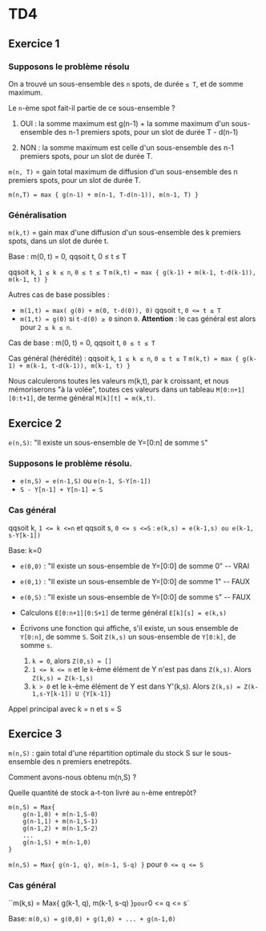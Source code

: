 # TD4

## Exercice 1

### Supposons le problème résolu

On a trouvé un sous-ensemble des `n` spots, de durée `≤ T`,
et de somme maximum.

Le `n`-ème spot fait-il partie de ce sous-ensemble ?

1. OUI : la somme maximum est g(n-1) + la somme maximum d'un sous-ensemble des
   n-1 premiers spots, pour un slot de durée T - d(n-1)

1. NON : la somme maximum est celle d'un sous-ensemble des
   n-1 premiers spots, pour un slot de durée T.

`m(n, T)` = gain total maximum de diffusion
d'un sous-ensemble des n premiers spots, pour un slot
de durée T.

`m(n,T) = max { g(n-1) + m(n-1, T-d(n-1)), m(n-1, T) }`

### Généralisation

`m(k,t)` = gain max d'une diffusion d'un
sous-ensemble des k premiers spots, dans un slot de durée t.

Base : m(0, t) = 0, qqsoit t, 0 ≤ t ≤ T

qqsoit `k`, `1 ≤ k ≤ n`, `0 ≤ t ≤ T`
`m(k,t) = max { g(k-1) + m(k-1, t-d(k-1)), m(k-1, t) }`

Autres cas de base possibles :

- `m(1,t) = max( g(0) + m(0, t-d(0)), 0)` qqsoit `t`, `0 <= t ≤ T`
- `m(1,t) = g(0)` si `t-d(0) ≥ 0` sinon `0`.
  **Attention** : le cas général est alors pour `2 ≤ k ≤ n`.

Cas de base : m(0, t) = 0, qqsoit t, `0 ≤ t ≤ T`

Cas général (hérédité) : qqsoit `k`, `1 ≤ k ≤ n`, `0 ≤ t ≤ T`
`m(k,t) = max { g(k-1) + m(k-1, t-d(k-1)), m(k-1, t) }`

Nous calculerons toutes les valeurs m(k,t), par k croissant, et nous mémoriserons "à la volée", toutes ces valeurs dans un tableau `M[0:n+1][0:t+1]`, de terme général `M[k][t] = m(k,t)`.

## Exercice 2

`e(n,S)`: "Il existe un sous-ensemble de Y=[0:n] de somme `S`"

### Supposons le problème résolu.

- `e(n,S) = e(n-1,S)` ou `e(n-1, S-Y[n-1])`
- `S - Y[n-1] + Y[n-1] = S`

### Cas général

qqsoit k, `1 <= k <=n` et qqsoit s, `0 <= s <=S` :
`e(k,s) = e(k-1,s) ou e(k-1, s-Y[k-1])`

Base: k=0

- `e(0,0)` : "Il existe un sous-ensemble de Y=[0:0] de somme 0" -- VRAI
- `e(0,1)` : "Il existe un sous-ensemble de Y=[0:0] de somme 1" -- FAUX
- `e(0,S)` : "Il existe un sous-ensemble de Y=[0:0] de somme `S`" -- FAUX

- Calculons `E[0:n+1][0:S+1]` de terme général `E[k][s] = e(k,s)`
- Écrivons une fonction qui affiche, s'il existe, un sous ensemble de `Y[0:n]`, de somme `S`. Soit `Z(k,s)` un sous-ensemble de `Y[0:k]`, de somme `s`.
  1. `k = 0`, alors `Z(0,s) = []`
  2. `1 <= k <= n` et le `k`-ème élément de Y n'est pas dans `Z(k,s)`. Alors `Z(k,s) = Z(k-1,s)`
  3. `k > 0` et le `k`-ème élément de Y est dans Y'(k,s). Alors `Z(k,s) = Z(k-1,s-Y[k-1]) U {Y[k-1]}`

Appel principal avec k = n et s = S

## Exercice 3

`m(n,S)` : gain total d'une répartition optimale du stock S sur le sous-ensemble des n premiers enetrepôts.

Comment avons-nous obtenu m(n,S) ?

Quelle quantité de stock a-t-ton livré au `n`-ème entrepôt?

```
m(n,S) = Max{
    g(n-1,0) + m(n-1,S-0)
    g(n-1,1) + m(n-1,S-1)
    g(n-1,2) + m(n-1,S-2)
    ...
    g(n-1,S) + m(n-1,0)
}
```

`m(n,S) = Max{ g(n-1, q), m(n-1, S-q) }` pour `0 <= q <= S`

### Cas général

``m(k,s) = Max{ g(k-1, q), m(k-1, s-q) }` pour `0 <= q <= s`

Base: `m(0,s) = g(0,0) + g(1,0) + ... + g(n-1,0)`
